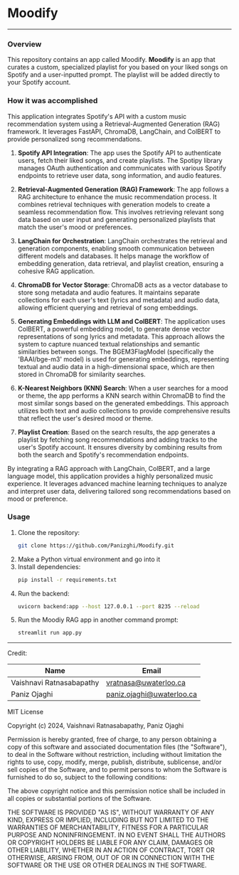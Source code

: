 # Moodify
---
### Overview

This repository contains an app called Moodify. **Moodify** is an app that curates a custom, specialized playlist for you based on your liked songs on Spotify and a user-inputted prompt. The playlist will be added directly to your Spotify account.

### How it was accomplished

This application integrates Spotify's API with a custom music recommendation system using a Retrieval-Augmented Generation (RAG) framework. It leverages FastAPI, ChromaDB, LangChain, and ColBERT to provide personalized song recommendations.

1. **Spotify API Integration**: The app uses the Spotify API to authenticate users, fetch their liked songs, and create playlists. The Spotipy library manages OAuth authentication and communicates with various Spotify endpoints to retrieve user data, song information, and audio features.

2. **Retrieval-Augmented Generation (RAG) Framework**: The app follows a RAG architecture to enhance the music recommendation process. It combines retrieval techniques with generation models to create a seamless recommendation flow. This involves retrieving relevant song data based on user input and generating personalized playlists that match the user's mood or preferences.

3. **LangChain for Orchestration**: LangChain orchestrates the retrieval and generation components, enabling smooth communication between different models and databases. It helps manage the workflow of embedding generation, data retrieval, and playlist creation, ensuring a cohesive RAG application.

4. **ChromaDB for Vector Storage**: ChromaDB acts as a vector database to store song metadata and audio features. It maintains separate collections for each user's text (lyrics and metadata) and audio data, allowing efficient querying and retrieval of song embeddings.

5. **Generating Embeddings with LLM and ColBERT**: The application uses ColBERT, a powerful embedding model, to generate dense vector representations of song lyrics and metadata. This approach allows the system to capture nuanced textual relationships and semantic similarities between songs. The BGEM3FlagModel (specifically the 'BAAI/bge-m3' model) is used for generating embeddings, representing textual and audio data in a high-dimensional space, which are then stored in ChromaDB for similarity searches.

6. **K-Nearest Neighbors (KNN) Search**: When a user searches for a mood or theme, the app performs a KNN search within ChromaDB to find the most similar songs based on the generated embeddings. This approach utilizes both text and audio collections to provide comprehensive results that reflect the user's desired mood or theme.

7. **Playlist Creation**: Based on the search results, the app generates a playlist by fetching song recommendations and adding tracks to the user's Spotify account. It ensures diversity by combining results from both the search and Spotify's recommendation endpoints.

By integrating a RAG approach with LangChain, ColBERT, and a large language model, this application provides a highly personalized music experience. It leverages advanced machine learning techniques to analyze and interpret user data, delivering tailored song recommendations based on mood or preference.

### Usage

1. Clone the repository:
   ```bash
   git clone https://github.com/Panizghi/Moodify.git
   ```
2. Make a Python virtual environment and go into it
3. Install dependencies:
    ```bash
   pip install -r requirements.txt
   ```
4. Run the backend:
    ```bash
    uvicorn backend:app --host 127.0.0.1 --port 8235 --reload
    ```
5. Run the Moodiy RAG app in another command prompt:
    ```bash
   streamlit run app.py
   ```
---
Credit:

|Name|Email|
|----|-----|
|Vaishnavi Ratnasabapathy|vratnasa@uwaterloo.ca|
|Paniz Ojaghi|paniz.ojaghi@uwaterloo.ca|

MIT License

Copyright (c) 2024, Vaishnavi Ratnasabapathy, Paniz Ojaghi

Permission is hereby granted, free of charge, to any person obtaining a copy
of this software and associated documentation files (the "Software"), to deal
in the Software without restriction, including without limitation the rights
to use, copy, modify, merge, publish, distribute, sublicense, and/or sell
copies of the Software, and to permit persons to whom the Software is
furnished to do so, subject to the following conditions:

The above copyright notice and this permission notice shall be included in all
copies or substantial portions of the Software.

THE SOFTWARE IS PROVIDED "AS IS", WITHOUT WARRANTY OF ANY KIND, EXPRESS OR
IMPLIED, INCLUDING BUT NOT LIMITED TO THE WARRANTIES OF MERCHANTABILITY,
FITNESS FOR A PARTICULAR PURPOSE AND NONINFRINGEMENT. IN NO EVENT SHALL THE
AUTHORS OR COPYRIGHT HOLDERS BE LIABLE FOR ANY CLAIM, DAMAGES OR OTHER
LIABILITY, WHETHER IN AN ACTION OF CONTRACT, TORT OR OTHERWISE, ARISING FROM,
OUT OF OR IN CONNECTION WITH THE SOFTWARE OR THE USE OR OTHER DEALINGS IN THE
SOFTWARE.
